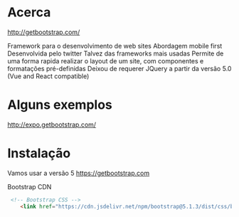 # Acerca

<http://getbootstrap.com/>

Framework para o desenvolvimento de web sites
Abordagem mobile first
Desenvolvida pelo twitter
Talvez das frameworks mais usadas
Permite de uma forma rapida realizar o layout de um site, com componentes e formatações pré-definidas
Deixou de requerer JQuery a partir da versão 5.0 (Vue and React compatible)

# Alguns exemplos

<http://expo.getbootstrap.com/>

# Instalação

Vamos usar a versão 5
<https://getbootstrap.com>

Bootstrap CDN

```html
 <!-- Bootstrap CSS -->
    <link href="https://cdn.jsdelivr.net/npm/bootstrap@5.1.3/dist/css/bootstrap.min.css" rel="stylesheet" integrity="sha384-1BmE4kWBq78iYhFldvKuhfTAU6auU8tT94WrHftjDbrCEXSU1oBoqyl2QvZ6jIW3" crossorigin="anonymous">
```

